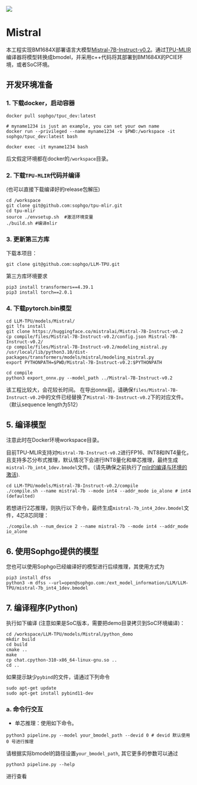 ![](./assets/tpumlir.png)

# Mistral

本工程实现BM1684X部署语言大模型[Mistral-7B-Instruct-v0.2](https://huggingface.co/mistralai/Mistral-7B-Instruct-v0.2)。通过[TPU-MLIR](https://github.com/sophgo/tpu-mlir)编译器将模型转换成bmodel，并采用c++代码将其部署到BM1684X的PCIE环境，或者SoC环境。


## 开发环境准备

### 1. 下载docker，启动容器

``` shell
docker pull sophgo/tpuc_dev:latest

# myname1234 is just an example, you can set your own name
docker run --privileged --name myname1234 -v $PWD:/workspace -it sophgo/tpuc_dev:latest bash

docker exec -it myname1234 bash
```
后文假定环境都在docker的`/workspace`目录。

### 2. 下载`TPU-MLIR`代码并编译

(也可以直接下载编译好的release包解压)

``` shell
cd /workspace
git clone git@github.com:sophgo/tpu-mlir.git
cd tpu-mlir
source ./envsetup.sh  #激活环境变量
./build.sh #编译mlir
```

### 3. 更新第三方库

下载本项目：
``` shell
git clone git@github.com:sophgo/LLM-TPU.git
```
第三方库环境要求
``` shell
pip3 install transformers==4.39.1
pip3 install torch==2.0.1
```

### 4. 下载pytorch.bin模型

``` shell
cd LLM-TPU/models/Mistral/
git lfs install
git clone https://huggingface.co/mistralai/Mistral-7B-Instruct-v0.2
cp compile/files/Mistral-7B-Instruct-v0.2/config.json Mistral-7B-Instruct-v0.2/
cp compile/files/Mistral-7B-Instruct-v0.2/modeling_mistral.py /usr/local/lib/python3.10/dist-packages/transformers/models/mistral/modeling_mistral.py
export PYTHONPATH=$PWD/Mistral-7B-Instruct-v0.2:$PYTHONPATH

cd compile
python3 export_onnx.py --model_path ../Mistral-7B-Instruct-v0.2
```

该工程比较大，会花较长时间。
在导出onnx前，请确保`files/Mistral-7B-Instruct-v0.2`中的文件已经替换了`Mistral-7B-Instruct-v0.2`下的对应文件。（默认sequence length为512）

## 5. 编译模型

注意此时在Docker环境workspace目录。

目前TPU-MLIR支持对`Mistral-7B-Instruct-v0.2`进行FP16、INT8和INT4量化，且支持多芯分布式推理，默认情况下会进行INT8量化和单芯推理，最终生成`mistral-7b_int4_1dev.bmodel`文件。（请先确保之前执行了[mlir的编译与环境的激活](#2-下载tpu-mlir代码并编译)).

```shell
cd LLM-TPU/models/Mistral-7B-Instruct-v0.2/compile
./compile.sh --name mistral-7b --mode int4 --addr_mode io_alone # int4 (defaulted)
```

若想进行2芯推理，则执行以下命令，最终生成`mistral-7b_int4_2dev.bmodel`文件，4芯8芯同理：

```shell
./compile.sh --num_device 2 --name mistral-7b --mode int4 --addr_mode io_alone
```

## 6. 使用Sophgo提供的模型
您也可以使用Sophgo已经编译好的模型进行后续推理，其使用方式为
```shell
pip3 install dfss
python3 -m dfss --url=open@sophgo.com:/ext_model_information/LLM/LLM-TPU/mistral-7b_int4_1dev.bmodel
```

## 7. 编译程序(Python)

执行如下编译 (注意如果是SoC版本，需要把demo目录拷贝到SoC环境编译)：

```shell
cd /workspace/LLM-TPU/models/Mistral/python_demo
mkdir build
cd build
cmake ..
make
cp chat.cpython-310-x86_64-linux-gnu.so ..
cd ..
```
如果提示缺少`pybind`的文件，请通过下列命令
```shell
sudo apt-get update
sudo apt-get install pybind11-dev
```

### a. 命令行交互
- 单芯推理：使用如下命令。
```shell
python3 pipeline.py --model your_bmodel_path --devid 0 # devid 默认使用 0 号进行推理
```
请根据实际bmodel的路径设置`your_bmodel_path`, 其它更多的参数可以通过
```shell
python3 pipeline.py --help
```
进行查看

